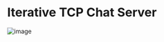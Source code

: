# Iterative TCP Chat Server

![image](https://user-images.githubusercontent.com/76644058/213083660-da23e64d-fdf9-4a9e-b550-9ff1956bb387.png)
